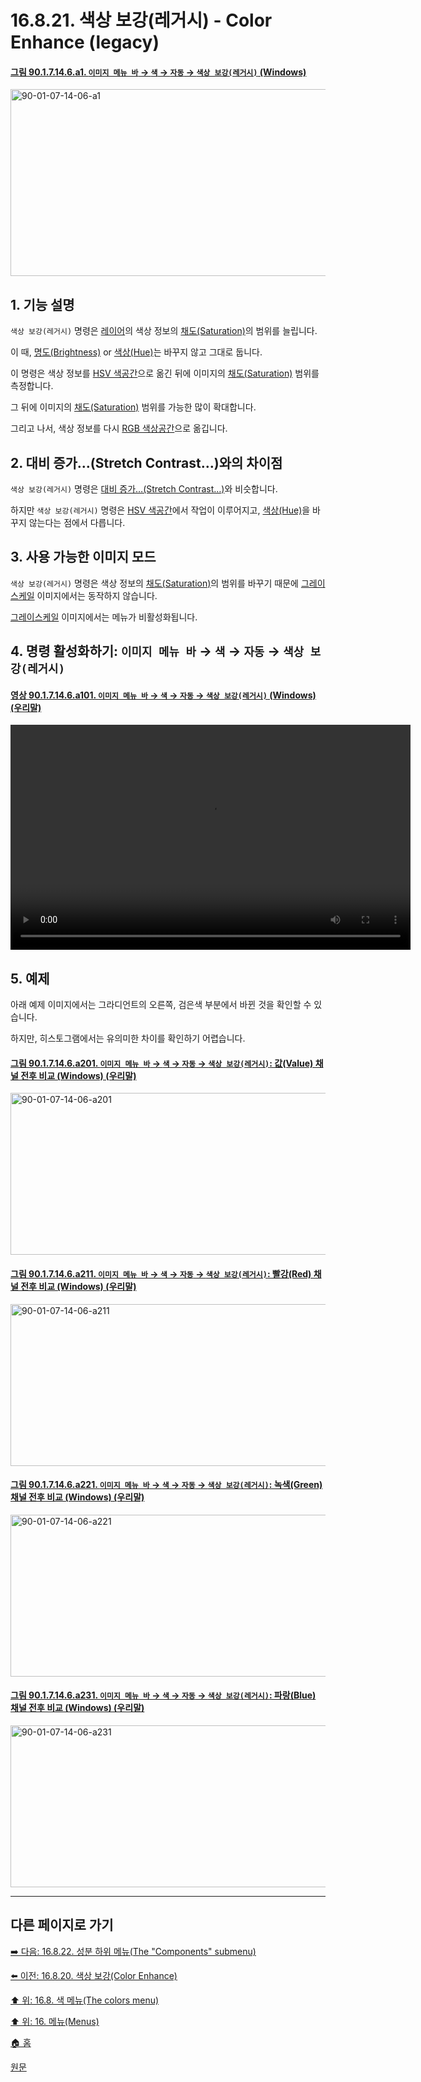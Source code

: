# 16.8.21. 색상 보강(레거시) - Color Enhance (legacy)

<a id="90-01-07-14-06-a1"></a>

#### [그림 90.1.7.14.6.a1. `이미지 메뉴 바` → `색` → `자동` → `색상 보강(레거시)` (Windows)](./90-01-07-14-06-color_enhance_legacy.md#90-01-07-14-06-a1)
<img width="556" height="299" alt="90-01-07-14-06-a1" src="https://github.com/user-attachments/assets/1ba606e9-27ef-42b1-826e-5deb4a1c8ce1" />

<a id="16-08-21-s1"></a>

## 1. 기능 설명
`색상 보강(레거시)` 명령은 [레이어](./19-glossaryx-layer.md)의 색상 정보의 [채도(Saturation)](./19-glossaryx-saturation.md)의 범위를 늘립니다.

이 때, [명도(Brightness)](./19-glossaryx-brightness.md) or [색상(Hue)](./19-glossaryx-hue.md)는 바꾸지 않고 그대로 둡니다.

이 명령은 색상 정보를 [HSV 색공간](./19-glossaryx-color_model_hsv.md)으로 옮긴 뒤에 이미지의 [채도(Saturation)](./19-glossaryx-saturation.md) 범위를 측정합니다. 

그 뒤에 이미지의 [채도(Saturation)](./19-glossaryx-saturation.md) 범위를 가능한 많이 확대합니다.

그리고 나서, 색상 정보를 다시 [RGB 색상공간](./19-glossaryx-color_mode_rgb.md)으로 옮깁니다.

<a id="16-08-21-s2"></a>

## 2. 대비 증가…(Stretch Contrast…)와의 차이점
`색상 보강(레거시)` 명령은 [대비 증가…(Stretch Contrast…)](./16-08-18-00-stretch-contrast.md)와 비슷합니다.

하지만 `색상 보강(레거시)` 명령은 [HSV 색공간](./19-glossaryx-color_model_hsv.md)에서 작업이 이루어지고, [색상(Hue)](./19-glossaryx-hue.md)을 바꾸지 않는다는 점에서 다릅니다.

<a id="16-08-21-s3"></a>

## 3. 사용 가능한 이미지 모드
`색상 보강(레거시)` 명령은 색상 정보의 [채도(Saturation)](./19-glossaryx-saturation.md)의 범위를 바꾸기 때문에 [그레이스케일](./19-glossaryx-color_mode_grayscale.md) 이미지에서는 동작하지 않습니다.

[그레이스케일](./19-glossaryx-color_mode_grayscale.md) 이미지에서는 메뉴가 비활성화됩니다.

<a id="16-08-21-s4"></a>

## 4. 명령 활성화하기: `이미지 메뉴 바` → `색` → `자동` → `색상 보강(레거시)`

<a id="90-01-07-14-06-a101"></a>

#### [영상 90.1.7.14.6.a101. `이미지 메뉴 바` → `색` → `자동` → `색상 보강(레거시)` (Windows) (우리말)](./90-01-07-14-06-color_enhance_legacy.md#90-01-07-14-06-a101)
<video controls="controls" width="640" height="360" src="https://github.com/user-attachments/assets/ad66a5ad-b12d-4479-9b47-13512bfaa8b5"></video>

<a id="16-08-21-s5"></a>

## 5. 예제
아래 예제 이미지에서는 그라디언트의 오른쪽, 검은색 부분에서 바뀐 것을 확인할 수 있습니다.

하지만, 히스토그램에서는 유의미한 차이를 확인하기 어렵습니다.

<a id="90-01-07-14-06-a201"></a>

#### [그림 90.1.7.14.6.a201. `이미지 메뉴 바` → `색` → `자동` → `색상 보강(레거시)`: 값(Value) 채널 전후 비교 (Windows) (우리말)](./90-01-07-14-06-color_enhance_legacy.md#90-01-07-14-06-a201)
<img width="760" height="259" alt="90-01-07-14-06-a201" src="https://github.com/user-attachments/assets/6101fca2-0e95-4d20-9e0b-69527d143e84" />

<a id="90-01-07-14-06-a211"></a>

#### [그림 90.1.7.14.6.a211. `이미지 메뉴 바` → `색` → `자동` → `색상 보강(레거시)`: 빨강(Red) 채널 전후 비교 (Windows) (우리말)](./90-01-07-14-06-color_enhance_legacy.md#90-01-07-14-06-a211)
<img width="760" height="259" alt="90-01-07-14-06-a211" src="https://github.com/user-attachments/assets/43f3df72-10ab-40f8-a117-90d44ae2c6f3" />

<a id="90-01-07-14-06-a221"></a>

#### [그림 90.1.7.14.6.a221. `이미지 메뉴 바` → `색` → `자동` → `색상 보강(레거시)`: 녹색(Green) 채널 전후 비교 (Windows) (우리말)](./90-01-07-14-06-color_enhance_legacy.md#90-01-07-14-06-a221)
<img width="760" height="259" alt="90-01-07-14-06-a221" src="https://github.com/user-attachments/assets/9d44bbd1-f2cc-42e3-92c3-c748718edb9e" />

<a id="90-01-07-14-06-a231"></a>

#### [그림 90.1.7.14.6.a231. `이미지 메뉴 바` → `색` → `자동` → `색상 보강(레거시)`: 파랑(Blue) 채널 전후 비교 (Windows) (우리말)](./90-01-07-14-06-color_enhance_legacy.md#90-01-07-14-06-a231)
<img width="760" height="259" alt="90-01-07-14-06-a231" src="https://github.com/user-attachments/assets/46acfcfa-b90d-4455-b804-4e27e88c0e62" />

***

## 다른 페이지로 가기

[➡️ 다음: 16.8.22. 성분 하위 메뉴(The "Components" submenu)](./16-08-22-the-components-submenu.md)

[⬅️ 이전: 16.8.20. 색상 보강(Color Enhance)](./16-08-20-color-enhance.md)

[⬆️ 위: 16.8. 색 메뉴(The colors menu)](./16-08-00-the-colors-menu.md)

[⬆️ 위: 16. 메뉴(Menus)](./16-00-menus.md)

[🏠 홈](./00-home.md)

[원문](https://docs.gimp.org/2.10/ko/plug-in-color-enhance.html)
